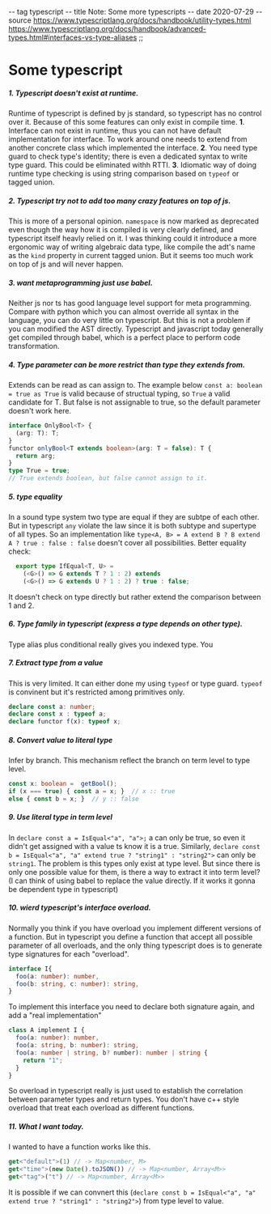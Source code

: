 -- tag typescript
-- title Note: Some more typescripts
-- date 2020-07-29
-- source https://www.typescriptlang.org/docs/handbook/utility-types.html
          https://www.typescriptlang.org/docs/handbook/advanced-types.html#interfaces-vs-type-aliases
;;
# Some typescript
##### 1. Typescript doesn't exist at runtime.
Runtime of typescript is defined by js standard, so typescript has no control over it. Because of this some features can only exist in compile time.
__1__. Interface can not exist in runtime, thus you can not have default implementation for interface. To work around one needs to extend from another concrete class which implemented the interface.
__2__. You need type guard to check type's identity; there is even a dedicated syntax to write type guard. This could be eliminated withh RTTI.
__3__. Idiomatic way of doing runtime type checking is using string comparison based on `typeof` or tagged union.

##### 2. Typescript try not to add too many crazy features on top of js.
This is more of a personal opinion. `namespace` is now marked as deprecated even though the way how it is compiled is very clearly defined, and typescript itself heavly relied on it. I was thinking could it introduce a more ergonomic way of writing algebraic data type, like compile the adt's name as the `kind` property in current tagged union. But it seems too much work on top of js and will never happen.

##### 3. want metaprogramming just use babel.
Neither js nor ts has good language level support for meta programming. Compare with python which you can almost override all syntax in the language, you can do very little on typescript. But this is not a problem if you can modified the AST directly. Typescript and javascript today generally get compiled through babel, which is a perfect place to perform code transformation.

##### 4. Type parameter can be more restrict than type they extends from.
Extends can be read as can assign to. The example below `const a: boolean = true as True` is valid because of structual typing, so `True` a valid candidate for T. But false is not assignable to true, so the default parameter doesn't work here.
```typescript
interface OnlyBool<T> {
  (arg: T): T;
}
functor onlyBool<T extends boolean>(arg: T = false): T {
  return arg;
}
type True = true;
// True extends boolean, but false cannot assign to it.
```

##### 5. type equality
In a sound type system two type are equal if they are subtpe of each other. But in typescript `any` violate the law since it is both subtype and supertype of all types. So an implementation like `type<A, B> = A extend B ? B extend A ? true : false : false` doesn't cover all possibilities.
Better equality check:
```typescript
  export type IfEqual<T, U> =
    (<G>() => G extends T ? 1 : 2) extends
    (<G>() => G extends U ? 1 : 2) ? true : false;
```
It doesn't check on type directly but rather extend the comparison between 1 and 2.

##### 6. Type family in typescript (express a type depends on other type).
Type alias plus conditional really gives you indexed type. You

##### 7. Extract type from a value
This is very limited. It can either done my using `typeof` or type guard. `typeof` is convinent but it's restricted among primitives only.
```typescript
declare const a: number;
declare const x : typeof a;
declare functor f(x): typeof x;
```

##### 8. Convert value to literal type
Infer by branch. This mechanism reflect the branch on term level to type level.
```typescript
const x: boolean =  getBool();
if (x === true) { const a = x; }  // x :: true
else { const b = x; }  // y :: false
```

##### 9. Use literal type in term level
In `declare const a = IsEqual<"a", "a">;` a can only be true, so even it didn't get assigned with a value ts know it is a true. Similarly, `declare const b = IsEqual<"a", "a" extend true ? "string1" : "string2">` can only be `string1`.
The problem is this types only exist at type level. But since there is only one possible value for them, is there a way to extract it into term level? (I can think of using babel to replace the value directly. If it works it gonna be dependent type in typescript)

##### 10. wierd typescript's interface overload.
Normally you think if you have overload you implement different versions of a function. But in typescript you define a function that accept all possible parameter of all overloads, and the only thing typescript does is to generate type signatures for each "overload".
```typescript
interface I{
  foo(a: number): number,
  foo(b: string, c: number): string,
}
```
To implement this interface you need to declare both signature again, and add a "real implementation"
```typescript
class A implement I {
  foo(a: number): number,
  foo(a: string, b: number): string,
  foo(a: number | string, b? number): number | string {
    return "1";
  }
}
```
So overload in typescript really is just used to establish the correlation between parameter types and return types. You don't have c++ style overload that treat each overload as different functions.


##### 11. What I want today.
I wanted to have a function works like this.
```typescript
get<"default">(1) // -> Map<number, M>
get<"time">(new Date().toJSON()) // -> Map<number, Array<M>>
get<"tag">("t") // -> Map<number, Array<M>>
```
It is possible if we can convnert this (`declare const b = IsEqual<"a", "a" extend true ? "string1" : "string2">`) from type level to value.
